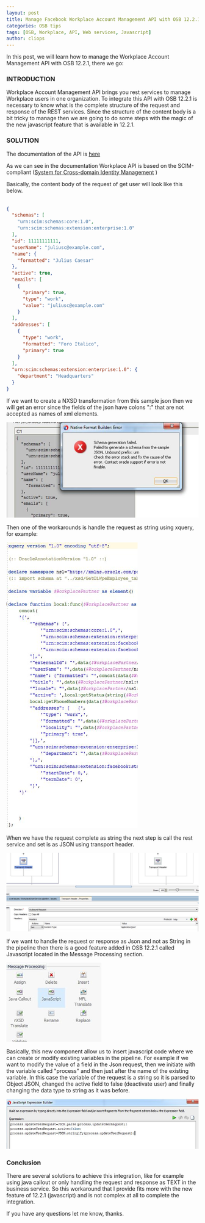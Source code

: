 ```yaml
---
layout: post
title: Manage Facebook Workplace Account Management API with OSB 12.2.1
categories: OSB tips
tags: [OSB, Workplace, API, Web services, Javascript]
author: cliops
---
```

In this post, we will learn how to manage the Workplace Account Management API with OSB 12.2.1, there we go:

### INTRODUCTION ###

Workplace Account Management API brings you rest services to manage Workplace users in one organization. To integrate this API with OSB 12.2.1 is necessary to know what is the complete structure of the request and response of the REST services. Since the structure of the content body is a bit tricky to manage then we are going to do some steps with the magic of the new javascript feature that is available in 12.2.1.


### SOLUTION ###


The documentation of the API is [here](https://developers.facebook.com/docs/workplace/account-management/api)  

As we can see in the documentation Workplace API is based on the SCIM-compliant ([System for Cross-domain Identity Management](http://www.simplecloud.info/) )

Basically, the content body of the request of get user will look like this below.

```json

{
  "schemas": [
    "urn:scim:schemas:core:1.0",
    "urn:scim:schemas:extension:enterprise:1.0"
  ],
  "id": 11111111111,
  "userName": "juliusc@example.com",
  "name": {
    "formatted": "Julius Caesar"
  },
  "active": true,
  "emails": [
    {
      "primary": true,
      "type": "work",
      "value": "juliusc@example.com"
    }
  ],
  "addresses": [
    {
      "type": "work",
      "formatted": "Foro Italico",
      "primary": true
    }
  ],
  "urn:scim:schemas:extension:enterprise:1.0": {
    "department": "Headquarters"
  }
}

```

If we want to create a NXSD transformation from this sample json then we will get an error since the fields of the json have colons ":"  that are not accepted as names of xml elements.

![](/images/2018-02-27-Workplace-Account-Management-API-with-OSB-12C/Image1.jpg)

Then one of the workarounds is handle the request as string using xquery, for example:

![](/images/2018-02-27-Workplace-Account-Management-API-with-OSB-12C/Image2.jpg)

When we have the request complete as string the next step is call the rest service and set is as JSON using transport header.

![](/images/2018-02-27-Workplace-Account-Management-API-with-OSB-12C/Image3.jpg)

If we want to handle the request or response as Json and not as String in the pipeline then there is a good feature added in OSB 12.2.1 called Javascript located in the Message Processing section.

![](/images/2018-02-27-Workplace-Account-Management-API-with-OSB-12C/Image4.jpg)

Basically, this new component allow us to insert javascript code where we can create or modify existing variables in the pipeline. For example if we want to modify the value of a field in the Json request, then we initiate with the variable called "process" and then just after the name of the existing variable. In this case the variable of the request is a string so it is parsed to Object JSON, changed the active field to false (deactivate user) and finally changing the data type to string as it was before.

![](/images/2018-02-27-Workplace-Account-Management-API-with-OSB-12C/Image5.jpg)



### Conclusion ###

There are several solutions to achieve this integration, like for example using java callout or only handling the request and response as TEXT in the business service. So this workaround that I provide fits more with the new feature of 12.2.1 (javascript) and is not complex at all to complete the integration.


If you have any questions let me know, thanks.
